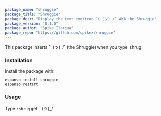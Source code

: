 ```yaml
---
package_name: "shruggie"
package_title: "Shruggie"
package_desc: "Display the text emoticon ¯\_(ツ)_/¯ AKA the Shruggie"
package_version: "0.1.0"
package_author: "Spike Ilacqua"
package_repo: "https://github.com/spikex/shruggie"
---
```

This package inserts ¯\_(ツ)_/¯ (the Shruggie) when you type :shrug.

### Installation

Install the package with:

```
espanso install shruggie
espanso restart
```

### Usage

Type `:shrug` get ¯ (ツ)_/¯
